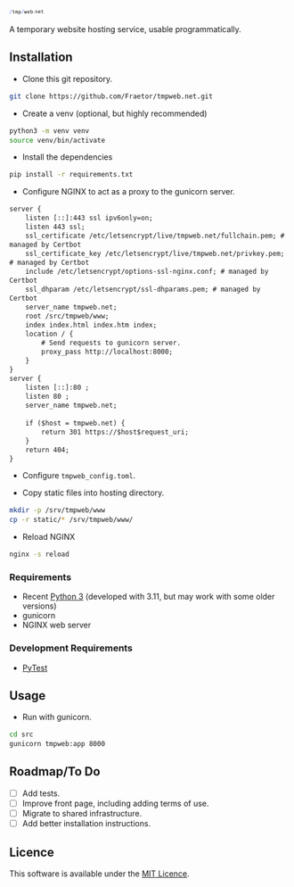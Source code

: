 [![tmpweb.net](static/logo.svg)](https://tmpweb.net)

A temporary website hosting service, usable programmatically.

## Installation

- Clone this git repository.

```bash
git clone https://github.com/Fraetor/tmpweb.net.git
```

- Create a venv (optional, but highly recommended)

```bash
python3 -m venv venv
source venv/bin/activate
```

- Install the dependencies

```bash
pip install -r requirements.txt
```

- Configure NGINX to act as a proxy to the gunicorn server.

```nginx
server {
    listen [::]:443 ssl ipv6only=on;
    listen 443 ssl;
    ssl_certificate /etc/letsencrypt/live/tmpweb.net/fullchain.pem; # managed by Certbot
    ssl_certificate_key /etc/letsencrypt/live/tmpweb.net/privkey.pem; # managed by Certbot
    include /etc/letsencrypt/options-ssl-nginx.conf; # managed by Certbot
    ssl_dhparam /etc/letsencrypt/ssl-dhparams.pem; # managed by Certbot
    server_name tmpweb.net;
    root /src/tmpweb/www;
    index index.html index.htm index;
    location / {
        # Send requests to gunicorn server.
        proxy_pass http://localhost:8000;
    }
}
server {
    listen [::]:80 ;
    listen 80 ;
    server_name tmpweb.net;

    if ($host = tmpweb.net) {
        return 301 https://$host$request_uri;
    }
    return 404;
}
```

- Configure `tmpweb_config.toml`.

- Copy static files into hosting directory.

```bash
mkdir -p /srv/tmpweb/www
cp -r static/* /srv/tmpweb/www/
```

- Reload NGINX

```bash
nginx -s reload
```

### Requirements

- Recent [Python 3](https://www.python.org/) (developed with 3.11, but may work with some older versions)
- gunicorn
- NGINX web server

### Development Requirements

- [PyTest](https://docs.pytest.org/)

## Usage

- Run with gunicorn.

```bash
cd src
gunicorn tmpweb:app 8000
```

## Roadmap/To Do

- [ ] Add tests.
- [ ] Improve front page, including adding terms of use.
- [ ] Migrate to shared infrastructure.
- [ ] Add better installation instructions.

<!-- ## Contributing

State if you are open to contributions and what your requirements are for
accepting them.

For people who want to make changes to your project, it's helpful to have some
documentation on how to get started. Perhaps there is a script that they should
run or some environment variables that they need to set. Make these steps
explicit. These instructions could also be useful to your future self.

You can also document commands to lint the code or run tests. These steps help
to ensure high code quality and reduce the likelihood that the changes
inadvertently break something. Having instructions for running tests is
especially helpful if it requires external setup, such as starting a Selenium
server for testing in a browser. -->

<!-- ## Acknowledgements

Show your appreciation to those who have contributed to the project. -->

## Licence

This software is available under the [MIT Licence](LICENCE.md).
